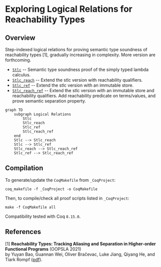 # Exploring Logical Relations for Reachability Types

## Overview

Step-indexed logical relations for proving semantic type soundness of reachability types [1], gradually increasing in complexity. More version are forthcoming.

* [`Stlc`](stlc.v) -- Semantic type soundness proof of the simply typed lambda calculus.
* [`Stlc_reach`](stlc_reach.v) -- Extend the stlc version with reachability qualifiers.
* [`Stlc_ref`](stlc_ref.v)  -- Extend the stlc version with an immutable store.
* [`Stlc_reach_ref`](stlc_reach_ref.v) -- Extend the stlc version with an immutable store and reachability qualifiers. Add reachability predicate on terms/values, and prove semantic separation property.

```mermaid
graph TD
    subgraph Logical Relations
        Stlc
        Stlc_reach
        Stlc_ref
        Stlc_reach_ref
    end
    Stlc --> Stlc_reach
    Stlc --> Stlc_ref
    Stlc_reach --> Stlc_reach_ref
    Stlc_ref --> Stlc_reach_ref
```

## Compilation

To generate/update the `CoqMakefile` from `_CoqProject`:

`coq_makefile -f _CoqProject -o CoqMakefile`

Then, to compile/check all proof scripts listed in `_CoqProject`:

`make -f CoqMakefile all`

Compatibility tested with Coq `8.15.0`.

## References

[1] **Reachability Types: Tracking Aliasing and Separation in Higher-order Functional Programs** (OOPSLA 2021)</br>
by Yuyan Bao, Guannan Wei, Oliver Bračevac, Luke Jiang, Qiyang He, and Tiark Rompf
([pdf](https://dl.acm.org/doi/10.1145/3485516)).





